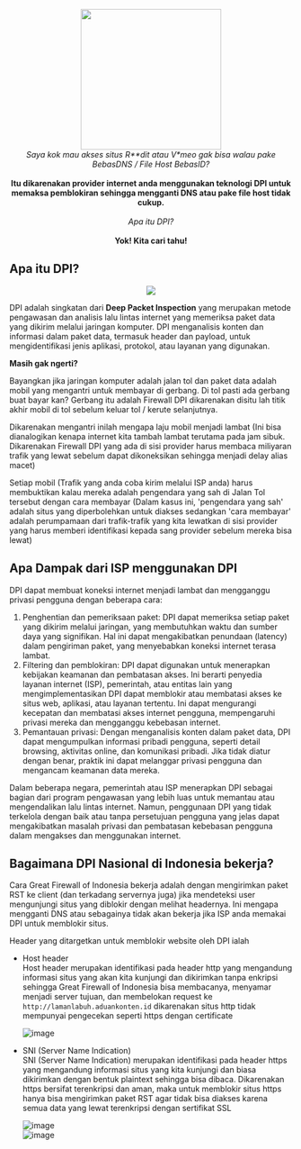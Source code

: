 <p align="center">
  <img src="https://www.pngitem.com/pimgs/m/10-107139_confused-anime-girl-png-transparent-png.png" width="250px"><br>
  <i>Saya kok mau akses situs R**dit atau V*meo gak bisa walau pake BebasDNS / File Host BebasID?</i><br><br>
  <b>Itu dikarenakan provider internet anda menggunakan teknologi DPI untuk memaksa pemblokiran sehingga mengganti DNS atau pake file host tidak cukup.</b><br><br>
  <i>Apa itu DPI?</i><br><br>
  <b>Yok! Kita cari tahu!</b>
</p>

## Apa itu DPI?
<p align="center">
  <img src="https://files.horizon.pics/c40608b3-b0a7-4645-8955-4fec157fcab1?a=550&mime1=image&mime2=png">
</p>
DPI adalah singkatan dari <b>Deep Packet Inspection</b> yang merupakan metode pengawasan dan analisis lalu lintas internet yang memeriksa paket data yang dikirim melalui jaringan komputer. DPI menganalisis konten dan informasi dalam paket data, termasuk header dan payload, untuk mengidentifikasi jenis aplikasi, protokol, atau layanan yang digunakan.

**Masih gak ngerti?**

Bayangkan jika jaringan komputer adalah jalan tol dan paket data adalah mobil yang mengantri untuk membayar di gerbang. Di tol pasti ada gerbang buat bayar kan? Gerbang itu adalah Firewall DPI dikarenakan disitu lah titik akhir mobil di tol sebelum keluar tol / kerute selanjutnya.

Dikarenakan mengantri inilah mengapa laju mobil menjadi lambat (Ini bisa dianalogikan kenapa internet kita tambah lambat terutama pada jam sibuk. Dikarenakan Firewall DPI yang ada di sisi provider harus membaca miliyaran trafik yang lewat sebelum dapat dikoneksikan sehingga menjadi delay alias macet)

Setiap mobil (Trafik yang anda coba kirim melalui ISP anda) harus membuktikan kalau mereka adalah pengendara yang sah di Jalan Tol tersebut dengan cara membayar (Dalam kasus ini, 'pengendara yang sah' adalah situs yang diperbolehkan untuk diakses sedangkan 'cara membayar' adalah perumpamaan dari trafik-trafik yang kita lewatkan di sisi provider yang harus memberi identifikasi kepada sang provider sebelum mereka bisa lewat)

## Apa Dampak dari ISP menggunakan DPI

DPI dapat membuat koneksi internet menjadi lambat dan mengganggu privasi pengguna dengan beberapa cara:
1. Penghentian dan pemeriksaan paket: DPI dapat memeriksa setiap paket yang dikirim melalui jaringan, yang membutuhkan waktu dan sumber daya yang signifikan. Hal ini dapat mengakibatkan penundaan (latency) dalam pengiriman paket, yang menyebabkan koneksi internet terasa lambat.
2. Filtering dan pemblokiran: DPI dapat digunakan untuk menerapkan kebijakan keamanan dan pembatasan akses. Ini berarti penyedia layanan internet (ISP), pemerintah, atau entitas lain yang mengimplementasikan DPI dapat memblokir atau membatasi akses ke situs web, aplikasi, atau layanan tertentu. Ini dapat mengurangi kecepatan dan membatasi akses internet pengguna, mempengaruhi privasi mereka dan mengganggu kebebasan internet.
3. Pemantauan privasi: Dengan menganalisis konten dalam paket data, DPI dapat mengumpulkan informasi pribadi pengguna, seperti detail browsing, aktivitas online, dan komunikasi pribadi. Jika tidak diatur dengan benar, praktik ini dapat melanggar privasi pengguna dan mengancam keamanan data mereka.

Dalam beberapa negara, pemerintah atau ISP menerapkan DPI sebagai bagian dari program pengawasan yang lebih luas untuk memantau atau mengendalikan lalu lintas internet. Namun, penggunaan DPI yang tidak terkelola dengan baik atau tanpa persetujuan pengguna yang jelas dapat mengakibatkan masalah privasi dan pembatasan kebebasan pengguna dalam mengakses dan menggunakan internet.

## Bagaimana DPI Nasional di Indonesia bekerja?

Cara Great Firewall of Indonesia bekerja adalah dengan mengirimkan paket RST ke client (dan terkadang servernya juga) jika mendeteksi user mengunjungi situs yang diblokir dengan melihat headernya. Ini mengapa mengganti DNS atau sebagainya tidak akan bekerja jika ISP anda memakai DPI untuk memblokir situs.

Header yang ditargetkan untuk memblokir website oleh DPI ialah
- Host header<br>
  Host header merupakan identifikasi pada header http yang mengandung informasi situs yang akan kita kunjungi dan dikirimkan tanpa enkripsi sehingga Great Firewall of Indonesia bisa membacanya, menyamar menjadi server tujuan, dan membelokan request ke `http://lamanlabuh.aduankonten.id` dikarenakan situs http tidak mempunyai pengecekan seperti https dengan certificate<br>
  
  ![image](https://github.com/bebasid/KominFudge/assets/115700386/848147a7-a296-4686-a83e-52a844aeaeaf)<br>
 
 - SNI (Server Name Indication)<br>
   SNI (Server Name Indication) merupakan identifikasi pada header https yang mengandung informasi situs yang kita kunjungi dan biasa dikirimkan dengan bentuk plaintext sehingga bisa dibaca. Dikarenakan https bersifat terenkripsi dan aman, maka untuk memblokir situs https hanya bisa mengirimkan paket RST agar tidak bisa diakses karena semua data yang lewat terenkripsi dengan sertifikat SSL
   
   ![image](https://github.com/bebasid/KominFudge/assets/115700386/1e774621-2495-4434-860c-6a3d747d47e0)<br>
   ![image](https://github.com/bebasid/KominFudge/assets/115700386/f0c4c87d-e172-44f6-8102-d3996b3e3669)<br>

